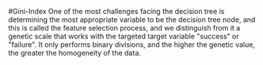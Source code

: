 #Gini-Index
One of the most challenges facing the decision tree is determining the most appropriate variable to be the decision tree node, and this is called the feature selection process, and we distinguish from it a genetic scale that works with the targeted target variable "success" or "failure". It only performs binary divisions, and the higher the genetic value, the greater the homogeneity of the data.

